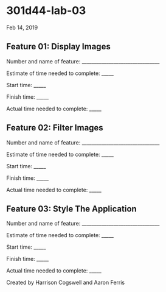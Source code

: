 # 301d44-lab-03
Feb 14, 2019


## Feature 01: Display Images
Number and name of feature: ________________________________

Estimate of time needed to complete: _____

Start time: _____

Finish time: _____

Actual time needed to complete: _____


## Feature 02: Filter Images
Number and name of feature: ________________________________

Estimate of time needed to complete: _____

Start time: _____

Finish time: _____

Actual time needed to complete: _____


## Feature 03: Style The Application
Number and name of feature: ________________________________

Estimate of time needed to complete: _____

Start time: _____

Finish time: _____

Actual time needed to complete: _____



Created by Harrison Cogswell and Aaron Ferris